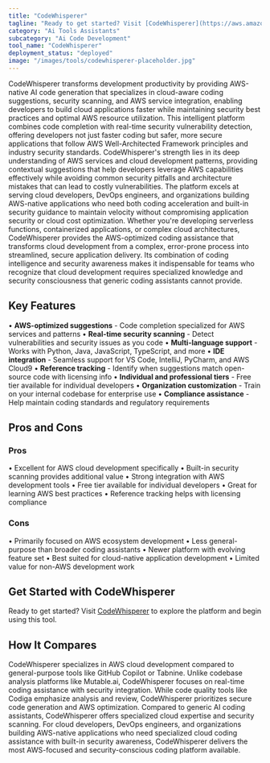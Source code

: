 ```yaml
---
title: "CodeWhisperer"
tagline: "Ready to get started? Visit [CodeWhisperer](https://aws.amazon.com/codewhisperer) to explore the platform and begin using this tool...."
category: "Ai Tools Assistants"
subcategory: "Ai Code Development"
tool_name: "CodeWhisperer"
deployment_status: "deployed"
image: "/images/tools/codewhisperer-placeholder.jpg"
---
```

CodeWhisperer transforms development productivity by providing AWS-native AI code generation that specializes in cloud-aware coding suggestions, security scanning, and AWS service integration, enabling developers to build cloud applications faster while maintaining security best practices and optimal AWS resource utilization. This intelligent platform combines code completion with real-time security vulnerability detection, offering developers not just faster coding but safer, more secure applications that follow AWS Well-Architected Framework principles and industry security standards. CodeWhisperer's strength lies in its deep understanding of AWS services and cloud development patterns, providing contextual suggestions that help developers leverage AWS capabilities effectively while avoiding common security pitfalls and architecture mistakes that can lead to costly vulnerabilities. The platform excels at serving cloud developers, DevOps engineers, and organizations building AWS-native applications who need both coding acceleration and built-in security guidance to maintain velocity without compromising application security or cloud cost optimization. Whether you're developing serverless functions, containerized applications, or complex cloud architectures, CodeWhisperer provides the AWS-optimized coding assistance that transforms cloud development from a complex, error-prone process into streamlined, secure application delivery. Its combination of coding intelligence and security awareness makes it indispensable for teams who recognize that cloud development requires specialized knowledge and security consciousness that generic coding assistants cannot provide.

## Key Features

• **AWS-optimized suggestions** - Code completion specialized for AWS services and patterns
• **Real-time security scanning** - Detect vulnerabilities and security issues as you code
• **Multi-language support** - Works with Python, Java, JavaScript, TypeScript, and more
• **IDE integration** - Seamless support for VS Code, IntelliJ, PyCharm, and AWS Cloud9
• **Reference tracking** - Identify when suggestions match open-source code with licensing info
• **Individual and professional tiers** - Free tier available for individual developers
• **Organization customization** - Train on your internal codebase for enterprise use
• **Compliance assistance** - Help maintain coding standards and regulatory requirements

## Pros and Cons

### Pros
• Excellent for AWS cloud development specifically
• Built-in security scanning provides additional value
• Strong integration with AWS development tools
• Free tier available for individual developers
• Great for learning AWS best practices
• Reference tracking helps with licensing compliance

### Cons
• Primarily focused on AWS ecosystem development
• Less general-purpose than broader coding assistants
• Newer platform with evolving feature set
• Best suited for cloud-native application development
• Limited value for non-AWS development work

## Get Started with CodeWhisperer

Ready to get started? Visit [CodeWhisperer](https://aws.amazon.com/codewhisperer) to explore the platform and begin using this tool.

## How It Compares

CodeWhisperer specializes in AWS cloud development compared to general-purpose tools like GitHub Copilot or Tabnine. Unlike codebase analysis platforms like Mutable.ai, CodeWhisperer focuses on real-time coding assistance with security integration. While code quality tools like Codiga emphasize analysis and review, CodeWhisperer prioritizes secure code generation and AWS optimization. Compared to generic AI coding assistants, CodeWhisperer offers specialized cloud expertise and security scanning. For cloud developers, DevOps engineers, and organizations building AWS-native applications who need specialized cloud coding assistance with built-in security awareness, CodeWhisperer delivers the most AWS-focused and security-conscious coding platform available.
